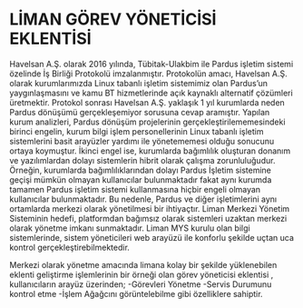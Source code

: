 # LİMAN GÖREV YÖNETİCİSİ EKLENTİSİ

Havelsan A.Ş. olarak 2016 yılında, Tübitak-Ulakbim ile Pardus işletim sistemi özelinde İş Birliği Protokolü imzalanmıştır. Protokolün amacı, Havelsan A.Ş. olarak kurumlarımızda Linux tabanlı işletim sistemimiz olan Pardus’un yaygınlaşmasını ve kamu BT hizmetlerinde açık kaynaklı alternatif çözümleri üretmektir.
Protokol sonrası Havelsan A.Ş. yaklaşık 1 yıl kurumlarda neden Pardus dönüşümü gerçekleşemiyor sorusuna cevap aramıştır. Yapılan kurum analizleri, Pardus dönüşüm projelerinin gerçekleştirilememesindeki birinci engelin, kurum bilgi işlem personellerinin Linux tabanlı işletim sistemlerini basit arayüzler yardımı ile yönetememesi olduğu sonucunu ortaya koymuştur. İkinci engel ise, kurumlarda bağımlılık oluşturan donanım ve yazılımlardan dolayı sistemlerin hibrit olarak çalışma zorunluluğudur. Örneğin, kurumlarda bağımlılıklarından dolayı Pardus İşletim sistemine geçişi mümkün olmayan kullanıcılar bulunmaktadır fakat aynı kurumda tamamen Pardus işletim sistemi kullanmasına hiçbir engeli olmayan kullanıcılar bulunmaktadır. Bu nedenle, Pardus ve diğer işletimlerini aynı ortamlarda merkezi olarak yönetilmesi bir ihtiyaçtır.
Liman Merkezi Yönetim Sisteminin hedefi, platformdan bağımsız olarak sistemleri uzaktan merkezi olarak yönetme imkanı sunmaktadır. Liman MYS kurulu olan bilgi sistemlerinde, sistem yöneticileri web arayüzü ile konforlu şekilde uçtan uca kontrol gerçekleştirebilmektedir.

Merkezi olarak yönetme amacında limana kolay bir şekilde yüklenebilen eklenti geliştirme işlemlerinin bir örneği olan görev yöneticisi eklentisi , kullanıcıların arayüz üzerinden;
-Görevleri Yönetme
-Servis Durumunu kontrol etme 
-İşlem Ağağcını görüntelebilme gibi özelliklere sahiptir. 


